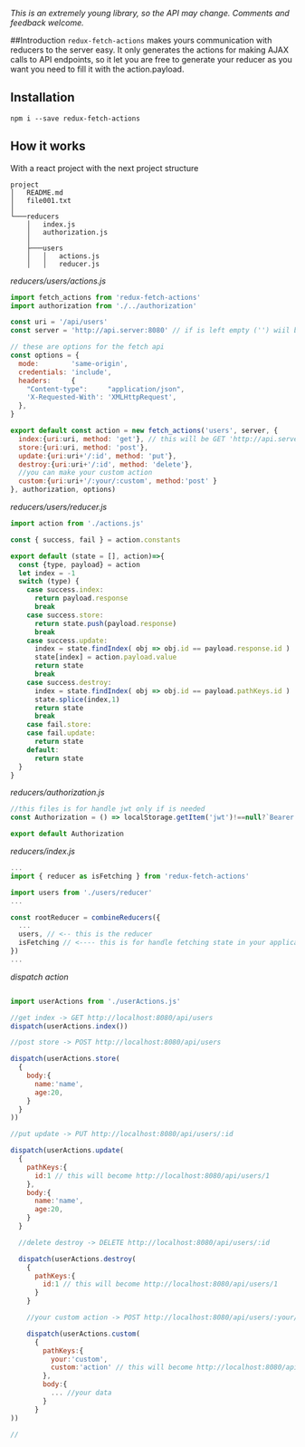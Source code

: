 _This is an extremely young library, so the API may change. Comments and feedback welcome._

##Introduction
`redux-fetch-actions` makes yours communication with reducers to the server easy. It only generates the actions for making AJAX calls to API endpoints, so it let you are free to generate your reducer as you want you need to fill it with the action.payload.

## Installation
```
npm i --save redux-fetch-actions
```

## How it works

With a react project with the next project structure

```
project
│   README.md
│   file001.txt    
│
└───reducers
    │   index.js
    │   authorization.js
    │
    ├───users
    │   │   actions.js
    │   │   reducer.js
```

_reducers/users/actions.js_
```javascript
import fetch_actions from 'redux-fetch-actions'
import authorization from './../authorization'

const uri = '/api/users'
const server = 'http://api.server:8080' // if is left empty ('') wiil be from your current origin

// these are options for the fetch api
const options = {
  mode:        'same-origin',
  credentials: 'include',
  headers:     {
    "Content-type":     "application/json",
    'X-Requested-With': 'XMLHttpRequest',
  },
}

export default const action = new fetch_actions('users', server, {
  index:{uri:uri, method: 'get'}, // this will be GET 'http://api.server:8080/api/users'
  store:{uri:uri, method: 'post'},
  update:{uri:uri+'/:id', method: 'put'},
  destroy:{uri:uri+'/:id', method: 'delete'},
  //you can make your custom action
  custom:{uri:uri+'/:your/:custom', method:'post' }
}, authorization, options)

```

_reducers/users/reducer.js_

```javascript
import action from './actions.js'

const { success, fail } = action.constants

export default (state = [], action)=>{
  const {type, payload} = action
  let index = -1
  switch (type) {
    case success.index:
      return payload.response
      break
    case success.store:
      return state.push(payload.response)
      break
    case success.update:
      index = state.findIndex( obj => obj.id == payload.response.id )
      state[index] = action.payload.value
      return state
      break
    case success.destroy:
      index = state.findIndex( obj => obj.id == payload.pathKeys.id )
      state.splice(index,1)
      return state
      break
    case fail.store:
    case fail.update:
      return state
    default:
      return state
  }
}
```

_reducers/authorization.js_
```javascript
//this files is for handle jwt only if is needed
const Authorization = () => localStorage.getItem('jwt')!==null?`Bearer ${localStorage.getItem('jwt')}`:false;

export default Authorization
```

_reducers/index.js_
```javascript
...
import { reducer as isFetching } from 'redux-fetch-actions'

import users from './users/reducer'
...

const rootReducer = combineReducers({
  ...
  users, // <-- this is the reducer
  isFetching // <---- this is for handle fetching state in your application
})
...
```
_dispatch action_
```javascript

import userActions from './userActions.js'

//get index -> GET http://localhost:8080/api/users
dispatch(userActions.index())

//post store -> POST http://localhost:8080/api/users

dispatch(userActions.store(
  {
    body:{
      name:'name',
      age:20,
    }
  }
))

//put update -> PUT http://localhost:8080/api/users/:id

dispatch(userActions.update(
  {
    pathKeys:{
      id:1 // this will become http://localhost:8080/api/users/1
    },
    body:{
      name:'name',
      age:20,
    }
  }

  //delete destroy -> DELETE http://localhost:8080/api/users/:id

  dispatch(userActions.destroy(
    {
      pathKeys:{
        id:1 // this will become http://localhost:8080/api/users/1
      }
    }

    //your custom action -> POST http://localhost:8080/api/users/:your/:custom

    dispatch(userActions.custom(
      {
        pathKeys:{
          your:'custom',
          custom:'action' // this will become http://localhost:8080/api/users/custom/action
        },
        body:{
          ... //your data
        }
      }
))

//
```
